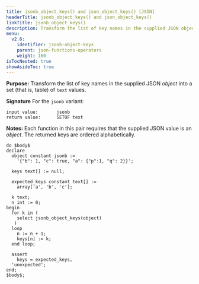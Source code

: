 ```yaml
---
title: jsonb_object_keys() and json_object_keys() [JSON]
headerTitle: jsonb_object_keys() and json_object_keys()
linkTitle: jsonb_object_keys() 
description: Transform the list of key names in the supplied JSON object into a set (that is, table) of text values.
menu:
  v2.6:
    identifier: jsonb-object-keys
    parent: json-functions-operators
    weight: 160
isTocNested: true
showAsideToc: true
---
```


**Purpose:** Transform the list of key names in the supplied JSON _object_ into a set (that is, table) of `text` values.

**Signature** For the `jsonb` variant:

```
input value:       jsonb
return value:      SETOF text
```

**Notes:** Each function in this pair requires that the supplied JSON value is an _object_. The returned keys are ordered alphabetically.

```plpgsql
do $body$
declare
  object constant jsonb :=
    '{"b": 1, "c": true, "a": {"p":1, "q": 2}}';

  keys text[] := null;

  expected_keys constant text[] :=
    array['a', 'b', 'c'];

  k text;
  n int := 0;
begin
  for k in (
    select jsonb_object_keys(object)
   )
  loop
    n := n + 1;
    keys[n] := k;
  end loop;

  assert
    keys = expected_keys,
  'unexpected';
end;
$body$;
```
